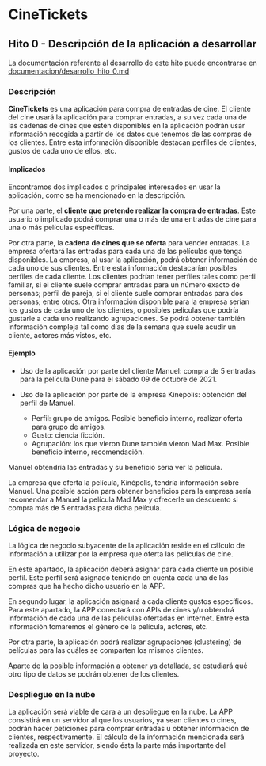 # CineTickets

## Hito 0 - Descripción de la aplicación a desarrollar

La documentación referente al desarrollo de este hito puede encontrarse en [documentacion/desarrollo_hito_0.md](https://github.com/mcarmona99/CineTickets/blob/master/documentacion/desarrollo_hito_0.md)

### Descripción 

**CineTickets** es una aplicación para compra de entradas de cine. El cliente del cine usará la aplicación para comprar entradas, a su vez cada una de las cadenas de cines que estén disponibles en la aplicación podrán usar información recogida a partir de los datos que tenemos de las compras de los clientes. Entre esta información disponible destacan perfiles de clientes, gustos de cada uno de ellos, etc.

#### Implicados

Encontramos dos implicados o principales interesados en usar la aplicación, como se ha mencionado en la descripción.

Por una parte, el **cliente que pretende realizar la compra de entradas**. Este usuario o implicado podrá comprar una o más de una entradas de cine para una o más películas específicas.

Por otra parte, la **cadena de cines que se oferta** para vender entradas. La empresa ofertará las entradas para cada una de las películas que tenga disponibles. La empresa, al usar la aplicación, podrá obtener información de cada uno de sus clientes. Entre esta información destacarían posibles perfiles de cada cliente. Los clientes podrían tener perfiles tales como perfil familiar, si el cliente suele comprar entradas para un número exacto de personas; perfil de pareja, si el cliente suele comprar entradas para dos personas; entre otros. Otra información disponible para la empresa serían los gustos de cada uno de los clientes, o posibles películas que podría gustarle a cada uno realizando agrupaciones. Se podrá obtener también información compleja tal como días de la semana que suele acudir un cliente, actores más vistos, etc.

#### Ejemplo

- Uso de la aplicación por parte del cliente Manuel: compra de 5 entradas para la película Dune para el sábado 09 de octubre de 2021.

- Uso de la aplicación por parte de la empresa Kinépolis: obtención del perfil de Manuel.
    - Perfil: grupo de amigos. Posible beneficio interno, realizar oferta para grupo de amigos.
    - Gusto: ciencia ficción.
    - Agrupación: los que vieron Dune también vieron Mad Max. Posible beneficio interno, recomendación.

Manuel obtendría las entradas y su beneficio sería ver la película. 

La empresa que oferta la película, Kinépolis, tendría información sobre Manuel. Una posible acción para obtener beneficios para la empresa sería recomendar a Manuel la película Mad Max y ofrecerle un descuento si compra más de 5 entradas para dicha película.

### Lógica de negocio

La lógica de negocio subyacente de la aplicación reside en el cálculo de información a utilizar por la empresa que oferta las películas de cine. 

En este apartado, la aplicación deberá asignar para cada cliente un posible perfil. Este perfil será asignado teniendo en cuenta cada una de las compras que ha hecho dicho usuario en la APP.

En segundo lugar, la aplicación asignará a cada cliente gustos específicos. Para este apartado, la APP conectará con APIs de cines y/u obtendrá información de cada una de las películas ofertadas en internet. Entre esta información tomaremos el género de la película, actores, etc.

Por otra parte, la aplicación podrá realizar agrupaciones (clustering) de películas para las cuáles se comparten los mismos clientes.

Aparte de la posible información a obtener ya detallada, se estudiará qué otro tipo de datos se podrán obtener de los clientes.


### Despliegue en la nube

La aplicación será viable de cara a un despliegue en la nube. La APP consistirá en un servidor al que los usuarios, ya sean clientes o cines, podrán hacer peticiones para comprar entradas u obtener información de clientes, respectivamente. El cálculo de la información mencionada será realizada en este servidor, siendo ésta la parte más importante del proyecto. 
